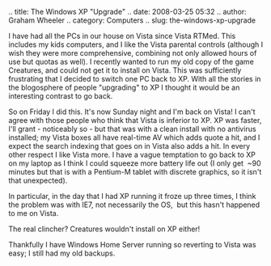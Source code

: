 .. title: The Windows XP "Upgrade"
.. date: 2008-03-25 05:32
.. author: Graham Wheeler
.. category: Computers
.. slug: the-windows-xp-upgrade

I have had all the PCs in our house on Vista since Vista RTMed. This
includes my kids computers, and I like the Vista parental controls
(although I wish they were more comprehensive, combining not only
allowed hours of use but quotas as well). I recently wanted to run my
old copy of the game Creatures, and could not get it to install on
Vista. This was sufficiently frustrating that I decided to switch one PC
back to XP. With all the stories in the blogosphere of people
"upgrading" to XP I thought it would be an interesting contrast to go
back.

So on Friday I did this. It's now Sunday night and I'm back on Vista! I
can't agree with those people who think that Vista is inferior to XP. XP
was faster, I'll grant - noticeably so - but that was with a clean
install with no antivirus installed; my Vista boxes all have real-time
AV which adds quote a hit, and I expect the search indexing that goes on
in Vista also adds a hit. In every other respect I like Vista more. I
have a vague temptation to go back to XP on my laptop as I think I could
squeeze more battery life out (I only get  \~90 minutes but that is with
a Pentium-M tablet with discrete graphics, so it isn't that unexpected).

In particular, in the day that I had XP running it froze up three times,
I think the problem was with IE7, not necessarily the OS,  but this
hasn't happened to me on Vista.

The real clincher? Creatures wouldn't install on XP either!

Thankfully I have Windows Home Server running so reverting to Vista was
easy; I still had my old backups.
